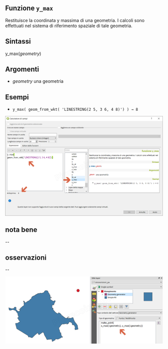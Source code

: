 ## Funzione `y_max`

Restituisce la coordinata y massima di una geometria. I calcoli sono effettuati nel sistema di riferimento spaziale di tale geometria.

## Sintassi

y_max(_geometry_)

## Argomenti

* _geometry_ una geometria

## Esempi

* `y_max( geom_from_wkt( 'LINESTRING(2 5, 3 6, 4 8)') ) → 8`

![](/img/geometria/y_max/y_max1.png)

## nota bene

--

## osservazioni

--

![](/img/geometria/y_max/y_max2.png)
